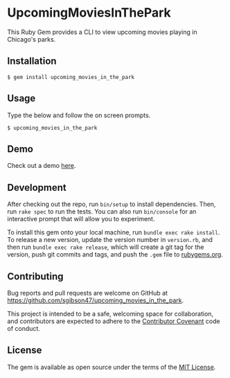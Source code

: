 # UpcomingMoviesInThePark

This Ruby Gem provides a CLI to view upcoming movies playing in Chicago's parks. 

## Installation

    $ gem install upcoming_movies_in_the_park

## Usage

Type the below and follow the on screen prompts.

    $ upcoming_movies_in_the_park

## Demo

Check out a demo [here](https://www.youtube.com/watch?v=WYfyFL09Q5o).

## Development

After checking out the repo, run `bin/setup` to install dependencies. Then, run `rake spec` to run the tests. You can also run `bin/console` for an interactive prompt that will allow you to experiment.

To install this gem onto your local machine, run `bundle exec rake install`. To release a new version, update the version number in `version.rb`, and then run `bundle exec rake release`, which will create a git tag for the version, push git commits and tags, and push the `.gem` file to [rubygems.org](https://rubygems.org).

## Contributing

Bug reports and pull requests are welcome on GitHub at https://github.com/sgibson47/upcoming_movies_in_the_park.

This project is intended to be a safe, welcoming space for collaboration, and contributors are expected to adhere to the [Contributor Covenant](contributor-covenant.org) code of conduct.


## License

The gem is available as open source under the terms of the [MIT License](http://opensource.org/licenses/MIT).

